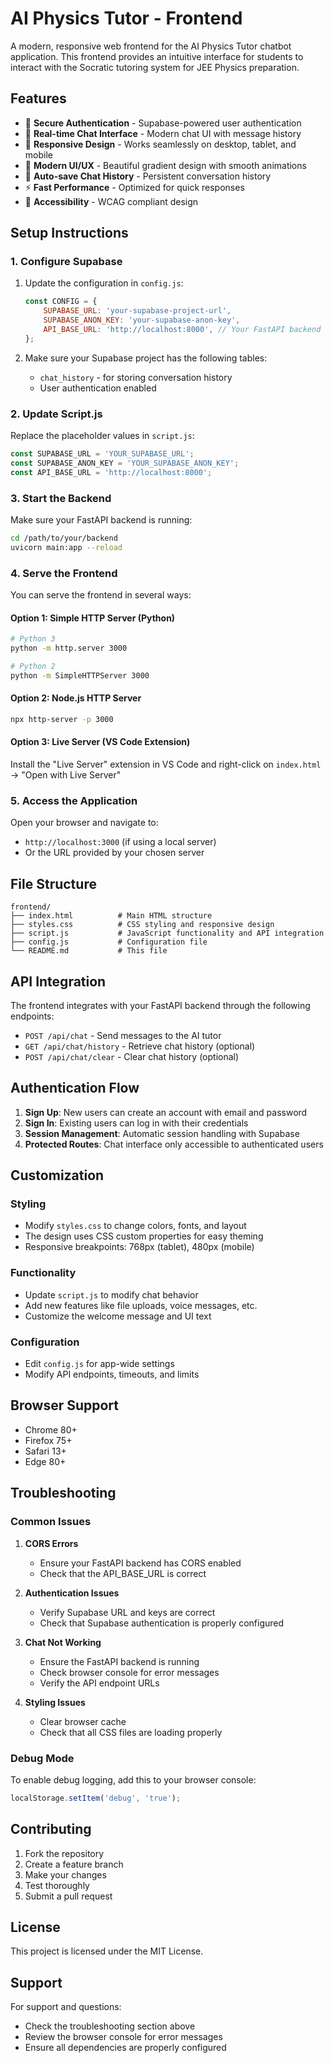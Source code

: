 # AI Physics Tutor - Frontend

A modern, responsive web frontend for the AI Physics Tutor chatbot application. This frontend provides an intuitive interface for students to interact with the Socratic tutoring system for JEE Physics preparation.

## Features

- 🔐 **Secure Authentication** - Supabase-powered user authentication
- 💬 **Real-time Chat Interface** - Modern chat UI with message history
- 📱 **Responsive Design** - Works seamlessly on desktop, tablet, and mobile
- 🎨 **Modern UI/UX** - Beautiful gradient design with smooth animations
- 🔄 **Auto-save Chat History** - Persistent conversation history
- ⚡ **Fast Performance** - Optimized for quick responses
- 🌙 **Accessibility** - WCAG compliant design

## Setup Instructions

### 1. Configure Supabase

1. Update the configuration in `config.js`:
   ```javascript
   const CONFIG = {
       SUPABASE_URL: 'your-supabase-project-url',
       SUPABASE_ANON_KEY: 'your-supabase-anon-key',
       API_BASE_URL: 'http://localhost:8000', // Your FastAPI backend URL
   };
   ```

2. Make sure your Supabase project has the following tables:
   - `chat_history` - for storing conversation history
   - User authentication enabled

### 2. Update Script.js

Replace the placeholder values in `script.js`:
```javascript
const SUPABASE_URL = 'YOUR_SUPABASE_URL';
const SUPABASE_ANON_KEY = 'YOUR_SUPABASE_ANON_KEY';
const API_BASE_URL = 'http://localhost:8000';
```

### 3. Start the Backend

Make sure your FastAPI backend is running:
```bash
cd /path/to/your/backend
uvicorn main:app --reload
```

### 4. Serve the Frontend

You can serve the frontend in several ways:

#### Option 1: Simple HTTP Server (Python)
```bash
# Python 3
python -m http.server 3000

# Python 2
python -m SimpleHTTPServer 3000
```

#### Option 2: Node.js HTTP Server
```bash
npx http-server -p 3000
```

#### Option 3: Live Server (VS Code Extension)
Install the "Live Server" extension in VS Code and right-click on `index.html` → "Open with Live Server"

### 5. Access the Application

Open your browser and navigate to:
- `http://localhost:3000` (if using a local server)
- Or the URL provided by your chosen server

## File Structure

```
frontend/
├── index.html          # Main HTML structure
├── styles.css          # CSS styling and responsive design
├── script.js           # JavaScript functionality and API integration
├── config.js           # Configuration file
└── README.md           # This file
```

## API Integration

The frontend integrates with your FastAPI backend through the following endpoints:

- `POST /api/chat` - Send messages to the AI tutor
- `GET /api/chat/history` - Retrieve chat history (optional)
- `POST /api/chat/clear` - Clear chat history (optional)

## Authentication Flow

1. **Sign Up**: New users can create an account with email and password
2. **Sign In**: Existing users can log in with their credentials
3. **Session Management**: Automatic session handling with Supabase
4. **Protected Routes**: Chat interface only accessible to authenticated users

## Customization

### Styling
- Modify `styles.css` to change colors, fonts, and layout
- The design uses CSS custom properties for easy theming
- Responsive breakpoints: 768px (tablet), 480px (mobile)

### Functionality
- Update `script.js` to modify chat behavior
- Add new features like file uploads, voice messages, etc.
- Customize the welcome message and UI text

### Configuration
- Edit `config.js` for app-wide settings
- Modify API endpoints, timeouts, and limits

## Browser Support

- Chrome 80+
- Firefox 75+
- Safari 13+
- Edge 80+

## Troubleshooting

### Common Issues

1. **CORS Errors**
   - Ensure your FastAPI backend has CORS enabled
   - Check that the API_BASE_URL is correct

2. **Authentication Issues**
   - Verify Supabase URL and keys are correct
   - Check that Supabase authentication is properly configured

3. **Chat Not Working**
   - Ensure the FastAPI backend is running
   - Check browser console for error messages
   - Verify the API endpoint URLs

4. **Styling Issues**
   - Clear browser cache
   - Check that all CSS files are loading properly

### Debug Mode

To enable debug logging, add this to your browser console:
```javascript
localStorage.setItem('debug', 'true');
```

## Contributing

1. Fork the repository
2. Create a feature branch
3. Make your changes
4. Test thoroughly
5. Submit a pull request

## License

This project is licensed under the MIT License.

## Support

For support and questions:
- Check the troubleshooting section above
- Review the browser console for error messages
- Ensure all dependencies are properly configured
